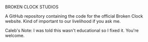 BROKEN CLOCK STUDIOS

A GitHub repository containing the code for the official Broken Clock website. Kind of important to our livelihood if you ask me.

Caleb's Note: I was told this wasn't educational so I fixed it. You're welcome.
